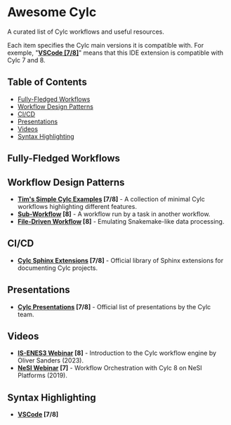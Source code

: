 # Awesome Cylc
A curated list of Cylc workflows and useful resources.

Each item specifies the Cylc main versions it is compatible with. For exemple, "**[VSCode [7/8]](#syntax-highlighting)**" means that this IDE extension is compatible with Cylc 7 and 8.

<!-- START doctoc generated TOC please keep comment here to allow auto update -->
<!-- DON'T EDIT THIS SECTION, INSTEAD RE-RUN doctoc TO UPDATE -->
## Table of Contents

- [Fully-Fledged Workflows](#fully-fledged-workflows)
- [Workflow Design Patterns](#workflow-design-patterns)
- [CI/CD](#cicd)
- [Presentations](#presentations)
- [Videos](#videos)
- [Syntax Highlighting](#syntax-highlighting)

<!-- END doctoc generated TOC please keep comment here to allow auto update -->

## Fully-Fledged Workflows

## Workflow Design Patterns
- **[Tim's Simple Cylc Examples](https://github.com/wxtim/workflows) [7/8]** - A collection of minimal Cylc workflows highlighting different features.
- **[Sub-Workflow](https://github.com/hjoliver/cylc-subwf-example) [8]** - A workflow run by a task in another workflow.
- **[File-Driven Workflow](https://github.com/hjoliver/cylc-filedriven-example) [8]** - Emulating Snakemake-like data processing.

## CI/CD
- **[Cylc Sphinx Extensions](https://cylc.github.io/cylc-sphinx-extensions/) [7/8]** - Official library of Sphinx extensions for documenting Cylc projects.


## Presentations
- **[Cylc Presentations](https://cylc.github.io/cylc-presentations/) [7/8]** - Official list of presentations by the Cylc team.

## Videos
- **[IS-ENES3 Webinar](https://youtu.be/MHC-PCuy_94?feature=shared) [8]** - Introduction to the Cylc workflow engine by Oliver Sanders (2023).
- **[NeSI Webinar](https://youtu.be/lYTEWn4mncE?feature=shared) [7]** - Workflow Orchestration with Cylc 8 on NeSI Platforms (2019).

## Syntax Highlighting
- **[VSCode](https://marketplace.visualstudio.com/items?itemName=cylc.vscode-cylc) [7/8]**